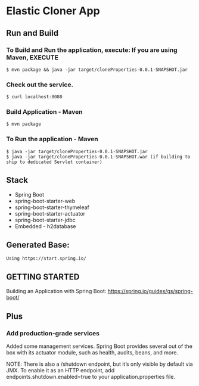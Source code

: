 # Elastic Cloner App

## Run and Build


### To Build and Run the application, execute: If you are using Maven, EXECUTE
    $ mvn package && java -jar target/cloneProperties-0.0.1-SNAPSHOT.jar

### Check out the service. 
    $ curl localhost:8080

### Build Application - Maven
    $ mvn package

### To Run the application - Maven
    
    $ java -jar target/cloneProperties-0.0.1-SNAPSHOT.jar
    $ java -jar target/cloneProperties-0.0.1-SNAPSHOT.war (if building to ship to dedicated Servlet container)
    

## Stack

  - Spring Boot
  - spring-boot-starter-web
  - spring-boot-starter-thymeleaf
  - spring-boot-starter-actuator
  - spring-boot-starter-jdbc
  - Embedded - h2database

## Generated Base:
    Using https://start.spring.io/

## GETTING STARTED
Building an Application with Spring Boot: https://spring.io/guides/gs/spring-boot/


## Plus

### Add production-grade services
Added some management services. Spring Boot provides several out of the box with its actuator module,
such as health, audits, beans, and more.

NOTE:
There is also a /shutdown endpoint, but it’s only visible by default via JMX. To enable it as an HTTP endpoint, 
add endpoints.shutdown.enabled=true to your application.properties file.